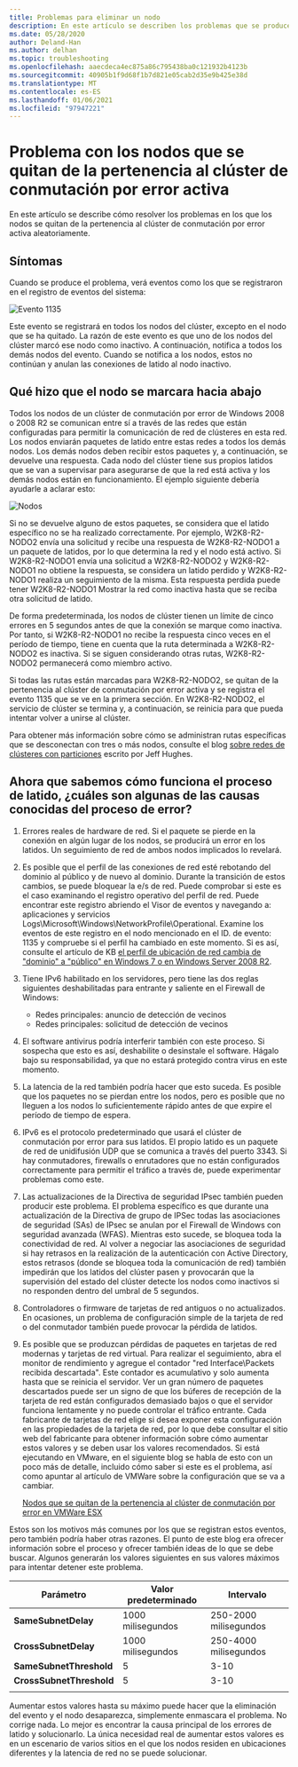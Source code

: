 ```yaml
---
title: Problemas para eliminar un nodo
description: En este artículo se describen los problemas que se producen al quitar nodos de la pertenencia al clúster de conmutación por error activa.
ms.date: 05/28/2020
author: Deland-Han
ms.author: delhan
ms.topic: troubleshooting
ms.openlocfilehash: aaecdeca4ec875a86c795438ba0c121932b4123b
ms.sourcegitcommit: 40905b1f9d68f1b7d821e05cab2d35e9b425e38d
ms.translationtype: MT
ms.contentlocale: es-ES
ms.lasthandoff: 01/06/2021
ms.locfileid: "97947221"
---
```

# <a name="having-a-problem-with-nodes-being-removed-from-active-failover-cluster-membership"></a>Problema con los nodos que se quitan de la pertenencia al clúster de conmutación por error activa

En este artículo se describe cómo resolver los problemas en los que los nodos se quitan de la pertenencia al clúster de conmutación por error activa aleatoriamente.

## <a name="symptoms"></a>Síntomas

Cuando se produce el problema, verá eventos como los que se registraron en el registro de eventos del sistema:

![Evento 1135](media/problem-nodes-failover-cluster/1135-1.png)

Este evento se registrará en todos los nodos del clúster, excepto en el nodo que se ha quitado. La razón de este evento es que uno de los nodos del clúster marcó ese nodo como inactivo. A continuación, notifica a todos los demás nodos del evento. Cuando se notifica a los nodos, estos no continúan y anulan las conexiones de latido al nodo inactivo.

## <a name="what-caused-the-node-to-be-marked-down"></a>Qué hizo que el nodo se marcara hacia abajo

Todos los nodos de un clúster de conmutación por error de Windows 2008 o 2008 R2 se comunican entre sí a través de las redes que están configuradas para permitir la comunicación de red de clústeres en esta red. Los nodos enviarán paquetes de latido entre estas redes a todos los demás nodos. Los demás nodos deben recibir estos paquetes y, a continuación, se devuelve una respuesta. Cada nodo del clúster tiene sus propios latidos que se van a supervisar para asegurarse de que la red está activa y los demás nodos están en funcionamiento. El ejemplo siguiente debería ayudarle a aclarar esto:

![Nodos](media/problem-nodes-failover-cluster/Node2.png)

Si no se devuelve alguno de estos paquetes, se considera que el latido específico no se ha realizado correctamente. Por ejemplo, W2K8-R2-NODO2 envía una solicitud y recibe una respuesta de W2K8-R2-NODO1 a un paquete de latidos, por lo que determina la red y el nodo está activo.  Si W2K8-R2-NODO1 envía una solicitud a W2K8-R2-NODO2 y W2K8-R2-NODO1 no obtiene la respuesta, se considera un latido perdido y W2K8-R2-NODO1 realiza un seguimiento de la misma.  Esta respuesta perdida puede tener W2K8-R2-NODO1 Mostrar la red como inactiva hasta que se reciba otra solicitud de latido.

De forma predeterminada, los nodos de clúster tienen un límite de cinco errores en 5 segundos antes de que la conexión se marque como inactiva. Por tanto, si W2K8-R2-NODO1 no recibe la respuesta cinco veces en el período de tiempo, tiene en cuenta que la ruta determinada a W2K8-R2-NODO2 es inactiva. Si se siguen considerando otras rutas, W2K8-R2-NODO2 permanecerá como miembro activo.

Si todas las rutas están marcadas para W2K8-R2-NODO2, se quitan de la pertenencia al clúster de conmutación por error activa y se registra el evento 1135 que se ve en la primera sección. En W2K8-R2-NODO2, el servicio de clúster se termina y, a continuación, se reinicia para que pueda intentar volver a unirse al clúster.

Para obtener más información sobre cómo se administran rutas específicas que se desconectan con tres o más nodos, consulte el blog [sobre redes de clústeres con particiones](/archive/blogs/askcore/partitioned-cluster-networks) escrito por Jeff Hughes.

## <a name="now-that-we-know-how-the-heartbeat-process-works-what-are-some-of-the-known-causes-for-the-process-to-fail"></a>Ahora que sabemos cómo funciona el proceso de latido, ¿cuáles son algunas de las causas conocidas del proceso de error?

1. Errores reales de hardware de red. Si el paquete se pierde en la conexión en algún lugar de los nodos, se producirá un error en los latidos. Un seguimiento de red de ambos nodos implicados lo revelará.

2. Es posible que el perfil de las conexiones de red esté rebotando del dominio al público y de nuevo al dominio. Durante la transición de estos cambios, se puede bloquear la e/s de red. Puede comprobar si este es el caso examinando el registro operativo del perfil de red. Puede encontrar este registro abriendo el Visor de eventos y navegando a: aplicaciones y servicios Logs\Microsoft\Windows\NetworkProfile\Operational. Examine los eventos de este registro en el nodo mencionado en el ID. de evento: 1135 y compruebe si el perfil ha cambiado en este momento. Si es así, consulte el artículo de KB [el perfil de ubicación de red cambia de "dominio" a "público" en Windows 7 o en Windows Server 2008 R2](https://support.microsoft.com/help/2524478/the-network-location-profile-changes-from-domain-to-public-in-windows).

3. Tiene IPv6 habilitado en los servidores, pero tiene las dos reglas siguientes deshabilitadas para entrante y saliente en el Firewall de Windows:

    - Redes principales: anuncio de detección de vecinos
    - Redes principales: solicitud de detección de vecinos

4. El software antivirus podría interferir también con este proceso. Si sospecha que esto es así, deshabilite o desinstale el software. Hágalo bajo su responsabilidad, ya que no estará protegido contra virus en este momento.

5. La latencia de la red también podría hacer que esto suceda. Es posible que los paquetes no se pierdan entre los nodos, pero es posible que no lleguen a los nodos lo suficientemente rápido antes de que expire el período de tiempo de espera.

6. IPv6 es el protocolo predeterminado que usará el clúster de conmutación por error para sus latidos. El propio latido es un paquete de red de unidifusión UDP que se comunica a través del puerto 3343. Si hay conmutadores, firewalls o enrutadores que no están configurados correctamente para permitir el tráfico a través de, puede experimentar problemas como este.

7. Las actualizaciones de la Directiva de seguridad IPsec también pueden producir este problema. El problema específico es que durante una actualización de la Directiva de grupo de IPSec todas las asociaciones de seguridad (SAs) de IPsec se anulan por el Firewall de Windows con seguridad avanzada (WFAS). Mientras esto sucede, se bloquea toda la conectividad de red. Al volver a negociar las asociaciones de seguridad si hay retrasos en la realización de la autenticación con Active Directory, estos retrasos (donde se bloquea toda la comunicación de red) también impedirán que los latidos del clúster pasen y provocarán que la supervisión del estado del clúster detecte los nodos como inactivos si no responden dentro del umbral de 5 segundos.

8. Controladores o firmware de tarjetas de red antiguos o no actualizados.  En ocasiones, un problema de configuración simple de la tarjeta de red o del conmutador también puede provocar la pérdida de latidos.

9. Es posible que se produzcan pérdidas de paquetes en tarjetas de red modernas y tarjetas de red virtual.  Para realizar el seguimiento, abra el monitor de rendimiento y agregue el contador "red Interface\Packets recibida descartada".  Este contador es acumulativo y solo aumenta hasta que se reinicia el servidor.  Ver un gran número de paquetes descartados puede ser un signo de que los búferes de recepción de la tarjeta de red están configurados demasiado bajos o que el servidor funciona lentamente y no puede controlar el tráfico entrante.  Cada fabricante de tarjetas de red elige si desea exponer esta configuración en las propiedades de la tarjeta de red, por lo que debe consultar el sitio web del fabricante para obtener información sobre cómo aumentar estos valores y se deben usar los valores recomendados.  Si está ejecutando en VMware, en el siguiente blog se habla de esto con un poco más de detalle, incluido cómo saber si este es el problema, así como apuntar al artículo de VMWare sobre la configuración que se va a cambiar.

    [Nodos que se quitan de la pertenencia al clúster de conmutación por error en VMWare ESX](/archive/blogs/askcore/nodes-being-removed-from-failover-cluster-membership-on-vmware-esx)

Estos son los motivos más comunes por los que se registran estos eventos, pero también podría haber otras razones. El punto de este blog era ofrecer información sobre el proceso y ofrecer también ideas de lo que se debe buscar. Algunos generarán los valores siguientes en sus valores máximos para intentar detener este problema.

|Parámetro|Valor predeterminado|Intervalo|
|---|---|---|
|**SameSubnetDelay**|1000 milisegundos|250-2000 milisegundos|
|**CrossSubnetDelay**|1000 milisegundos|250-4000 milisegundos|
|**SameSubnetThreshold**|5|3-10|
|**CrossSubnetThreshold**|5|3-10|
||||

Aumentar estos valores hasta su máximo puede hacer que la eliminación del evento y el nodo desaparezca, simplemente enmascara el problema. No corrige nada. Lo mejor es encontrar la causa principal de los errores de latido y solucionarlo. La única necesidad real de aumentar estos valores es en un escenario de varios sitios en el que los nodos residen en ubicaciones diferentes y la latencia de red no se puede solucionar.
